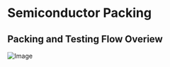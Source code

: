 # Semiconductor Packing

## Packing and Testing Flow Overiew
![Image](https://github.com/user-attachments/assets/5e47ecd1-02f0-4f02-8eac-bd82c742a931)



